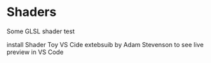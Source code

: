 # Shaders

Some GLSL shader test

install Shader Toy VS Cide extebsuib by Adam Stevenson
to see live preview in VS Code
